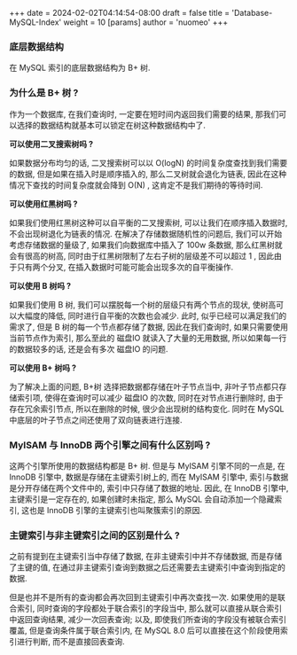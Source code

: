 +++
date = 2024-02-02T04:14:54-08:00
draft = false
title = 'Database-MySQL-Index'
weight = 10
[params]
  author = 'nuomeo'
+++

### 底层数据结构

在 MySQL 索引的底层数据结构为 B+ 树.

### 为什么是 B+ 树 ?

作为一个数据库, 在我们查询时, 一定要在短时间内返回我们需要的结果, 那我们可以选择的数据结构就基本可以锁定在树这种数据结构中了.

**可以使用二叉搜索树吗 ?**

如果数据分布均匀的话, 二叉搜索树可以以 O(logN) 的时间复杂度查找到我们需要的数据, 但是如果在插入时是顺序插入的, 那么二叉树就会退化为链表, 因此在这种情况下查找的时间复杂度就会降到 O(N) , 这肯定不是我们期待的等待时间.

**可以使用红黑树吗 ?**

如果我们使用红黑树这种可以自平衡的二叉搜索树, 可以让我们在顺序插入数据时, 不会出现树退化为链表的情况. 在解决了存储数据随机性的问题后, 我们可以开始考虑存储数据的量级了, 如果我们向数据库中插入了 100w 条数据, 那么红黑树就会有很高的树高, 同时由于红黑树限制了左右子树的层级差不可以超过 1 , 因此由于只有两个分叉, 在插入数据时可能可能会出现多次的自平衡操作.

**可以使用 B 树吗 ?**

如果我们使用 B 树, 我们可以摆脱每一个树的层级只有两个节点的现状, 使树高可以大幅度的降低, 同时进行自平衡的次数也会减少. 此时, 似乎已经可以满足我们的需求了, 但是 B 树的每一个节点都存储了数据, 因此在我们查询时, 如果只需要使用当前节点作为索引, 那么至此的 磁盘IO 就读入了大量的无用数据, 所以如果每一行的数据较多的话, 还是会有多次 磁盘IO 的问题. 

**可以使用 B+ 树吗 ?**

为了解决上面的问题, B+树 选择把数据都存储在叶子节点当中, 非叶子节点都只存储索引项, 使得在查询时可以减少 磁盘IO 的次数, 同时在对节点进行删除时, 由于存在冗余索引节点, 所以在删除的时候, 很少会出现树的结构变化. 同时在 MySQL 中底层的叶子节点之间还使用了双向链表进行连接.

### MyISAM 与 InnoDB 两个引擎之间有什么区别吗 ?

这两个引擎所使用的数据结构都是 B+ 树. 但是与 MyISAM 引擎不同的一点是, 在 InnoDB 引擎中, 数据是存储在主键索引树上的, 而在 MyISAM 引擎中, 索引与数据是分开存储在两个文件中的, 索引中只存储了数据的地址. 因此, 在 InnoDB 引擎中, 主键索引是一定存在的, 如果创建时未指定, 那么 MySQL 会自动添加一个隐藏索引, 这也是 InnoDB 引擎的主键索引也叫聚簇索引的原因.

### 主键索引与非主键索引之间的区别是什么 ?

之前有提到在主键索引当中存储了数据, 在非主键索引中并不存储数据, 而是存储了主键的值, 在通过非主键索引查询到数据之后还需要去主键索引中查询到指定的数据. 

但是也并不是所有的查询都会再次回到主键索引中再次查找一次. 如果使用的是联合索引, 同时查询的字段都处于联合索引的字段当中, 那么就可以直接从联合索引中返回查询结果, 减少一次回表查询; 以及, 即使我们所查询的字段没有被联合索引覆盖, 但是查询条件属于联合索引内, 在 MySQL 8.0 后可以直接在这个阶段使用索引进行判断, 而不是直接回表查询.
